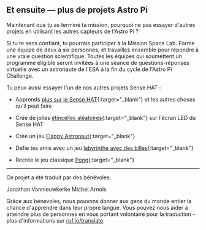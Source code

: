 ## Et ensuite — plus de projets Astro Pi

Maintenant que tu as terminé ta mission, pourquoi ne pas essayer d'autres projets en utilisant les autres capteurs de l'Astro Pi ?

Si tu te sens confiant, tu pourrais participer à la Mission Space Lab. Forme une équipe de deux à six personnes, et travaillez ensemble pour répondre à une vraie question scientifique. Toutes les équipes qui soumettent un programme éligible seront invitées à une séance de questions-réponses virtuelle avec un astronaute de l'ESA à la fin du cycle de l'Astro Pi Challenge.

Tu peux aussi essayer l'un de nos autres projets Sense HAT :

+ Apprends [plus sur le Sense HAT](https://projects.raspberrypi.org/en/projects/getting-started-with-the-sense-hat){:target="_blank"} et les autres choses qu'il peut faire

+ Crée de jolies [étincelles aléatoires](https://projects.raspberrypi.org/fr-FR/projects/sense-hat-random-sparkles){:target="_blank"} sur l'écran LED du Sense HAT

+ Crée un jeu [Flappy Astronaut](https://projects.raspberrypi.org/en/projects/flappy-astronaut){:target="_blank"}

+ Défie tes amis avec un jeu [labyrinthe avec des billes](https://projects.raspberrypi.org/en/projects/sense-hat-marble-maze){:target="_blank"}

+ Recrée le jeu classique [Pong](https://projects.raspberrypi.org/en/projects/sense-hat-pong){:target="_blank"}

***

Ce projet a été traduit par des bénévoles:

Jonathan Vannieuwkerke
Michel Arnols

Grâce aux bénévoles, nous pouvons donner aux gens du monde entier la chance d'apprendre dans leur propre langue. Vous pouvez nous aider à atteindre plus de personnes en vous portant volontaire pour la traduction - plus d'informations sur [rpf.io/translate](https://rpf.io/translate).
